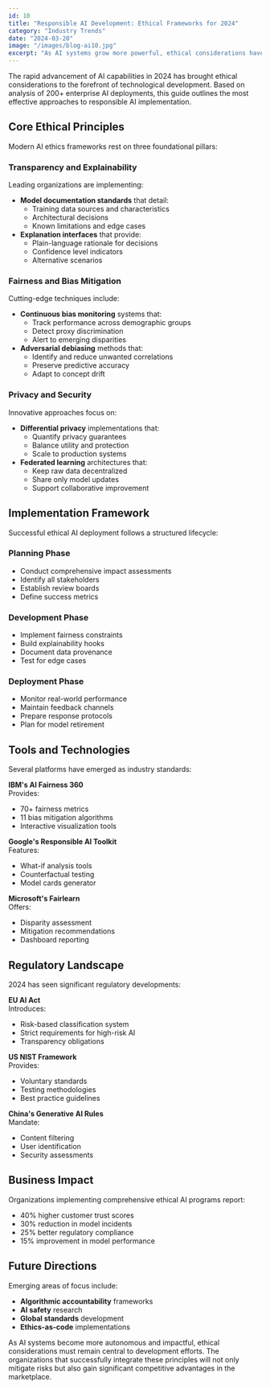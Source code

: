 ```yaml
---
id: 10
title: "Responsible AI Development: Ethical Frameworks for 2024"
category: "Industry Trends"
date: "2024-03-20"
image: "/images/blog-ai10.jpg"
excerpt: "As AI systems grow more powerful, ethical considerations have never been more critical. Explore the latest frameworks and best practices for responsible AI development."
---
```


The rapid advancement of AI capabilities in 2024 has brought ethical considerations to the forefront of technological development. Based on analysis of 200+ enterprise AI deployments, this guide outlines the most effective approaches to responsible AI implementation.

## Core Ethical Principles

Modern AI ethics frameworks rest on three foundational pillars:

### Transparency and Explainability
Leading organizations are implementing:
- **Model documentation standards** that detail:
  - Training data sources and characteristics
  - Architectural decisions
  - Known limitations and edge cases
- **Explanation interfaces** that provide:
  - Plain-language rationale for decisions
  - Confidence level indicators
  - Alternative scenarios

### Fairness and Bias Mitigation
Cutting-edge techniques include:
- **Continuous bias monitoring** systems that:
  - Track performance across demographic groups
  - Detect proxy discrimination
  - Alert to emerging disparities
- **Adversarial debiasing** methods that:
  - Identify and reduce unwanted correlations
  - Preserve predictive accuracy
  - Adapt to concept drift

### Privacy and Security
Innovative approaches focus on:
- **Differential privacy** implementations that:
  - Quantify privacy guarantees
  - Balance utility and protection
  - Scale to production systems
- **Federated learning** architectures that:
  - Keep raw data decentralized
  - Share only model updates
  - Support collaborative improvement

## Implementation Framework

Successful ethical AI deployment follows a structured lifecycle:

### Planning Phase
- Conduct comprehensive impact assessments
- Identify all stakeholders
- Establish review boards
- Define success metrics

### Development Phase
- Implement fairness constraints
- Build explainability hooks
- Document data provenance
- Test for edge cases

### Deployment Phase
- Monitor real-world performance
- Maintain feedback channels
- Prepare response protocols
- Plan for model retirement

## Tools and Technologies

Several platforms have emerged as industry standards:

**IBM's AI Fairness 360**  
Provides:
- 70+ fairness metrics
- 11 bias mitigation algorithms
- Interactive visualization tools

**Google's Responsible AI Toolkit**  
Features:
- What-if analysis tools
- Counterfactual testing
- Model cards generator

**Microsoft's Fairlearn**  
Offers:
- Disparity assessment
- Mitigation recommendations
- Dashboard reporting

## Regulatory Landscape

2024 has seen significant regulatory developments:

**EU AI Act**  
Introduces:
- Risk-based classification system
- Strict requirements for high-risk AI
- Transparency obligations

**US NIST Framework**  
Provides:
- Voluntary standards
- Testing methodologies
- Best practice guidelines

**China's Generative AI Rules**  
Mandate:
- Content filtering
- User identification
- Security assessments

## Business Impact

Organizations implementing comprehensive ethical AI programs report:

- 40% higher customer trust scores
- 30% reduction in model incidents
- 25% better regulatory compliance
- 15% improvement in model performance

## Future Directions

Emerging areas of focus include:
- **Algorithmic accountability** frameworks
- **AI safety** research
- **Global standards** development
- **Ethics-as-code** implementations

As AI systems become more autonomous and impactful, ethical considerations must remain central to development efforts. The organizations that successfully integrate these principles will not only mitigate risks but also gain significant competitive advantages in the marketplace.